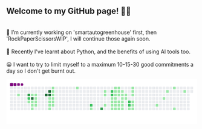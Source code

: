 ## Welcome to my GitHub page! 👋😎
<br>
🤔 I’m currently working on 'smartautogreenhouse' first, then 'RockPaperScissorsWIP', I will continue those again soon.
<br>
<br>
🧐 Recently I've learnt about Python, and the benefits of using AI tools too.
<br>
<br>
😀 I want to try to limit myself to a maximum 10-15-30 good commitments a day so I don't get burnt out.

![snake gif](https://github.com/mattrich98/mattrich98/blob/output/github-contribution-grid-snake.gif)
